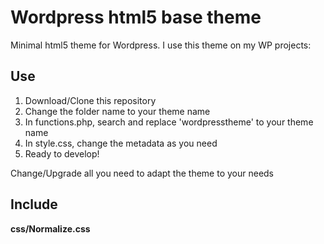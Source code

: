 # Wordpress html5 base theme

Minimal html5 theme for Wordpress. I use this theme on my WP projects:

## Use

1. Download/Clone this repository
2. Change the folder name to your theme name
3. In functions.php, search and replace 'wordpresstheme' to your theme name
4. In style.css, change the metadata as you need
5. Ready to develop!

Change/Upgrade all you need to adapt the theme to your needs

## Include

**css/Normalize.css**